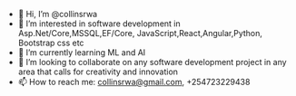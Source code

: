 - 👋 Hi, I’m @collinsrwa
- 👀 I’m interested in software development in Asp.Net/Core,MSSQL,EF/Core, JavaScript,React,Angular,Python, Bootstrap css etc
- 🌱 I’m currently learning ML and AI
- 💞️ I’m looking to collaborate on any software development project in any area that calls for creativity and innovation
- 📫 How to reach me: collinsrwa@gmail.com, +254723229438

<!---
collinsrwa/collinsrwa is a ✨ special ✨ repository because its `README.md` (this file) appears on your GitHub profile.
You can click the Preview link to take a look at your changes.
--->
